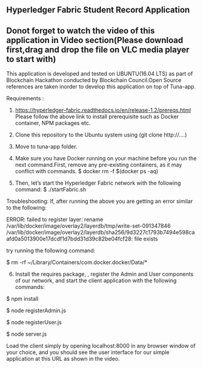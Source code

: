 ## Hyperledger Fabric Student Record Application
## Donot forget to watch the video of this application in Video section(Please download first,drag and drop the file on VLC media player to start with)

 This application is developed and tested on UBUNTU(16.04 LTS) as part of Blockchain Hackathon conducted by Blockchain Council.Open Source references are taken inorder to  develop this application on top of Tuna-app.
 
Requirements :
1. https://hyperledger-fabric.readthedocs.io/en/release-1.2/prereqs.html
Please follow the above link to install prerequisite such as Docker container, NPM packages etc.

2. Clone this repository to the Ubuntu system using (git clone http://....) 

3. Move to tuna-app folder.

4. Make sure you have Docker running on your machine before you run the next command.First, remove any pre-existing containers, as it may conflict with commands.
$ docker rm -f $(docker ps -aq)

5. Then, let’s start the Hyperledger Fabric network with the following command:
$ ./startFabric.sh

Troubleshooting: If, after running the above you are getting an error similar to the following:

ERROR: failed to register layer: rename
/var/lib/docker/image/overlay2/layerdb/tmp/write-set-091347846 /var/lib/docker/image/overlay2/layerdb/sha256/9d3227c1793b7494e598caafd0a5013900e17dcdf1d7bdd31d39c82be04fcf28: file exists

try running the following command:

$ rm -rf ~/Library/Containers/com.docker.docker/Data/*

6. Install the requires package, , register the Admin and User components of our network, and start the client application with the following commands:

$ npm install

$ node registerAdmin.js

$ node registerUser.js

$ node server.js

Load the client simply by opening localhost:8000 in any browser window of your choice, and you should see the user interface for our simple application at this URL as shown in the video.



